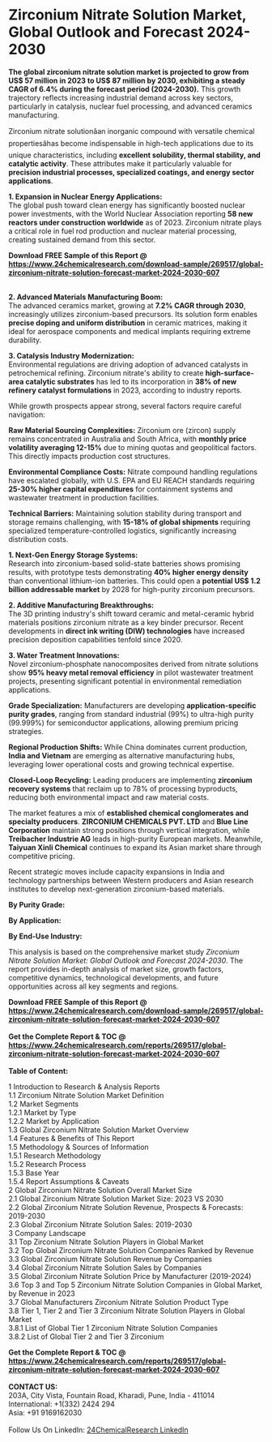 <h1>Zirconium Nitrate Solution Market, Global Outlook and Forecast 2024-2030</h1><p><strong>The global zirconium nitrate solution market is projected to grow from US$ 57 million in 2023 to US$ 87 million by 2030, exhibiting a steady CAGR of 6.4% during the forecast period (2024-2030).</strong> This growth trajectory reflects increasing industrial demand across key sectors, particularly in catalysis, nuclear fuel processing, and advanced ceramics manufacturing.</p><p>Zirconium nitrate solutionâan inorganic compound with versatile chemical propertiesâhas become indispensable in high-tech applications due to its unique characteristics, including <strong>excellent solubility, thermal stability, and catalytic activity</strong>. These attributes make it particularly valuable for <strong>precision industrial processes, specialized coatings, and energy sector applications</strong>.</p><p><strong>1. Expansion in Nuclear Energy Applications:</strong><br>
The global push toward clean energy has significantly boosted nuclear power investments, with the World Nuclear Association reporting <strong>58 new reactors under construction worldwide</strong> as of 2023. Zirconium nitrate plays a critical role in fuel rod production and nuclear material processing, creating sustained demand from this sector.</p><div><b>Download FREE Sample of this Report @ 
            <a href="https://www.24chemicalresearch.com/download-sample/269517/global-zirconium-nitrate-solution-forecast-market-2024-2030-607">
            https://www.24chemicalresearch.com/download-sample/269517/global-zirconium-nitrate-solution-forecast-market-2024-2030-607</a></b></div><br><p><strong>2. Advanced Materials Manufacturing Boom:</strong><br>
The advanced ceramics market, growing at <strong>7.2% CAGR through 2030</strong>, increasingly utilizes zirconium-based precursors. Its solution form enables <strong>precise doping and uniform distribution</strong> in ceramic matrices, making it ideal for aerospace components and medical implants requiring extreme durability.</p><p><strong>3. Catalysis Industry Modernization:</strong><br>
Environmental regulations are driving adoption of advanced catalysts in petrochemical refining. Zirconium nitrate's ability to create <strong>high-surface-area catalytic substrates</strong> has led to its incorporation in <strong>38% of new refinery catalyst formulations</strong> in 2023, according to industry reports.</p><p>While growth prospects appear strong, several factors require careful navigation:</p><p><strong>Raw Material Sourcing Complexities:</strong> Zirconium ore (zircon) supply remains concentrated in Australia and South Africa, with <strong>monthly price volatility averaging 12-15%</strong> due to mining quotas and geopolitical factors. This directly impacts production cost structures.</p><p><strong>Environmental Compliance Costs:</strong> Nitrate compound handling regulations have escalated globally, with U.S. EPA and EU REACH standards requiring <strong>25-30% higher capital expenditures</strong> for containment systems and wastewater treatment in production facilities.</p><p><strong>Technical Barriers:</strong> Maintaining solution stability during transport and storage remains challenging, with <strong>15-18% of global shipments</strong> requiring specialized temperature-controlled logistics, significantly increasing distribution costs.</p><p><strong>1. Next-Gen Energy Storage Systems:</strong><br>
Research into zirconium-based solid-state batteries shows promising results, with prototype tests demonstrating <strong>40% higher energy density</strong> than conventional lithium-ion batteries. This could open a <strong>potential US$ 1.2 billion addressable market</strong> by 2028 for high-purity zirconium precursors.</p><p><strong>2. Additive Manufacturing Breakthroughs:</strong><br>
The 3D printing industry's shift toward ceramic and metal-ceramic hybrid materials positions zirconium nitrate as a key binder precursor. Recent developments in <strong>direct ink writing (DIW) technologies</strong> have increased precision deposition capabilities tenfold since 2020.</p><p><strong>3. Water Treatment Innovations:</strong><br>
Novel zirconium-phosphate nanocomposites derived from nitrate solutions show <strong>95% heavy metal removal efficiency</strong> in pilot wastewater treatment projects, presenting significant potential in environmental remediation applications.</p><p><strong>Grade Specialization:</strong> Manufacturers are developing <strong>application-specific purity grades</strong>, ranging from standard industrial (99%) to ultra-high purity (99.999%) for semiconductor applications, allowing premium pricing strategies.</p><p><strong>Regional Production Shifts:</strong> While China dominates current production, <strong>India and Vietnam</strong> are emerging as alternative manufacturing hubs, leveraging lower operational costs and growing technical expertise.</p><p><strong>Closed-Loop Recycling:</strong> Leading producers are implementing <strong>zirconium recovery systems</strong> that reclaim up to 78% of processing byproducts, reducing both environmental impact and raw material costs.</p><p>The market features a mix of <strong>established chemical conglomerates and specialty producers</strong>. <strong>ZIRCONIUM CHEMICALS PVT. LTD</strong> and <strong>Blue Line Corporation</strong> maintain strong positions through vertical integration, while <strong>Treibacher Industrie AG</strong> leads in high-purity European markets. Meanwhile, <strong>Taiyuan Xinli Chemical</strong> continues to expand its Asian market share through competitive pricing.</p><p>Recent strategic moves include capacity expansions in India and technology partnerships between Western producers and Asian research institutes to develop next-generation zirconium-based materials.</p><p><strong>By Purity Grade:</strong></p><p><strong>By Application:</strong></p><p><strong>By End-Use Industry:</strong></p><p>This analysis is based on the comprehensive market study <em>Zirconium Nitrate Solution Market: Global Outlook and Forecast 2024-2030</em>. The report provides in-depth analysis of market size, growth factors, competitive dynamics, technological developments, and future opportunities across all key segments and regions.</p><div><b>Download FREE Sample of this Report @ 
            <a href="https://www.24chemicalresearch.com/download-sample/269517/global-zirconium-nitrate-solution-forecast-market-2024-2030-607">
            https://www.24chemicalresearch.com/download-sample/269517/global-zirconium-nitrate-solution-forecast-market-2024-2030-607</a></b></div><br><div><b>Get the Complete Report & TOC @ 
            <a href="https://www.24chemicalresearch.com/reports/269517/global-zirconium-nitrate-solution-forecast-market-2024-2030-607">
            https://www.24chemicalresearch.com/reports/269517/global-zirconium-nitrate-solution-forecast-market-2024-2030-607</a></b></div><br>
            <b>Table of Content:</b><p>1 Introduction to Research & Analysis Reports<br />
    1.1 Zirconium Nitrate Solution Market Definition<br />
    1.2 Market Segments<br />
        1.2.1 Market by Type<br />
        1.2.2 Market by Application<br />
    1.3 Global Zirconium Nitrate Solution Market Overview<br />
    1.4 Features & Benefits of This Report<br />
    1.5 Methodology & Sources of Information<br />
        1.5.1 Research Methodology<br />
        1.5.2 Research Process<br />
        1.5.3 Base Year<br />
        1.5.4 Report Assumptions & Caveats<br />
2 Global Zirconium Nitrate Solution Overall Market Size<br />
    2.1 Global Zirconium Nitrate Solution Market Size: 2023 VS 2030<br />
    2.2 Global Zirconium Nitrate Solution Revenue, Prospects & Forecasts: 2019-2030<br />
    2.3 Global Zirconium Nitrate Solution Sales: 2019-2030<br />
3 Company Landscape<br />
    3.1 Top Zirconium Nitrate Solution Players in Global Market<br />
    3.2 Top Global Zirconium Nitrate Solution Companies Ranked by Revenue<br />
    3.3 Global Zirconium Nitrate Solution Revenue by Companies<br />
    3.4 Global Zirconium Nitrate Solution Sales by Companies<br />
    3.5 Global Zirconium Nitrate Solution Price by Manufacturer (2019-2024)<br />
    3.6 Top 3 and Top 5 Zirconium Nitrate Solution Companies in Global Market, by Revenue in 2023<br />
    3.7 Global Manufacturers Zirconium Nitrate Solution Product Type<br />
    3.8 Tier 1, Tier 2 and Tier 3 Zirconium Nitrate Solution Players in Global Market<br />
        3.8.1 List of Global Tier 1 Zirconium Nitrate Solution Companies<br />
        3.8.2 List of Global Tier 2 and Tier 3 Zirconium</p><div><b>Get the Complete Report & TOC @ 
            <a href="https://www.24chemicalresearch.com/reports/269517/global-zirconium-nitrate-solution-forecast-market-2024-2030-607">
            https://www.24chemicalresearch.com/reports/269517/global-zirconium-nitrate-solution-forecast-market-2024-2030-607</a></b></div><br><b>CONTACT US:</b><br>
            203A, City Vista, Fountain Road, Kharadi, Pune, India - 411014<br>
            International: +1(332) 2424 294<br>
            Asia: +91 9169162030 <br><br>
            Follow Us On LinkedIn: <a href="https://www.linkedin.com/company/24chemicalresearch/">24ChemicalResearch LinkedIn</a>